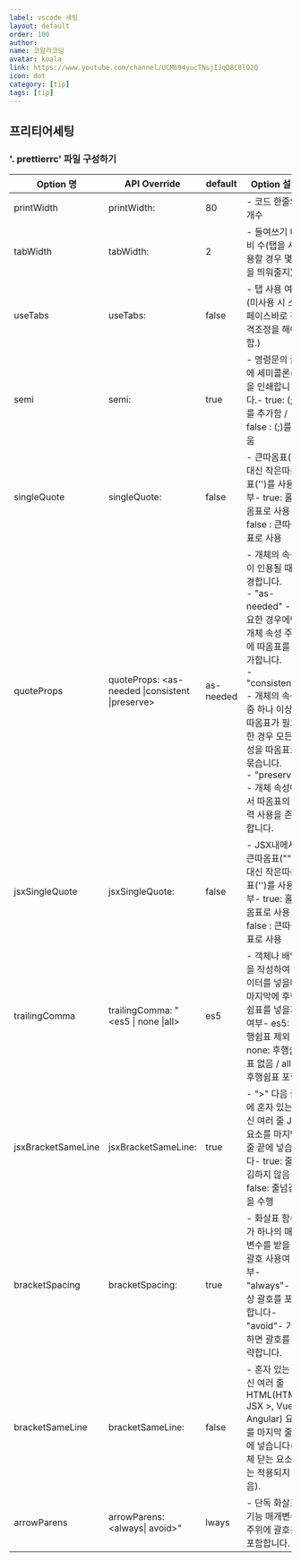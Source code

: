 ```yaml
---
label: vscode 세팅
layout: default
order: 100
author:
name: 코알라코딩
avatar: koala
link: https://www.youtube.com/channel/UCMb94yucTNsjIJqD8C8lO2Q
icon: dot
category: [tip]
tags: [tip]
---
```



## 프리티어세팅
### '. prettierrc' 파일 구성하기


| Option 명          | API Override                                            | default   | Option 설명                                                                                                                                                                                                                                                                                    |
|--------------------|---------------------------------------------------------|-----------|------------------------------------------------------------------------------------------------------------------------------------------------------------------------------------------------------------------------------------------------------------------------------------------------|
| printWidth         | printWidth: <int>                                       | 80        | - 코드 한줄의 개수                                                                                                                                                                                                                                                                             |
| tabWidth           | tabWidth: <int>                                         | 2         | - 들여쓰기 너비 수(탭을 사용할 경우 몇칸을 띄워줄지)                                                                                                                                                                                                                                           |
| useTabs            | useTabs: <bool>                                         | false     | - 탭 사용 여부 (미사용 시 스페이스바로 간격조정을 해야함.)                                                                                                                                                                                                                                     |
| semi               | semi: <bool>                                            | true      | - 명령문의 끝에 세미콜론(;)을 인쇄합니다.- true: (;)를 추가함 / false : (;)를 지움                                                                                                                                                                                                             |
| singleQuote        | singleQuote: <bool>                                     | false     | - 큰따옴표("") 대신 작은따옴표('')를 사용여부- true: 홀따옴표로 사용 / false : 큰따옴표로 사용                                                                                                                                                                                                 |
| quoteProps         | quoteProps: <as-needed	&#124;consistent	&#124;preserve> | as-needed | - 개체의 속성이 인용될 때 변경합니다.<br>- "as-needed" - 필요한 경우에만 개체 속성 주위에 따옴표를 추가합니다.<br>- "consistent" - 개체의 속성 중 하나 이상에 따옴표가 필요한 경우 모든 속성을 따옴표로 묶습니다.<br>- "preserve" - 개체 속성에서 따옴표의 입력 사용을 존중합니다. |
| jsxSingleQuote     | jsxSingleQuote: <bool>                                  | false     | - JSX내에서 큰따옴표("") 대신 작은따옴표('')를 사용여부- true: 홀따옴표로 사용 / false : 큰따옴표로 사용                                                                                                                                                                                       |
| trailingComma      | trailingComma: "<es5 &#124; none &#124;all>             | es5       | - 객체나 배열을 작성하여 데이터를 넣을때, 마지막에 후행쉼표를 넣을지 여부- es5: 후행쉼표 제외 / none: 후행쉼표 없음 / all: 후행쉼표 포함                                                                                                                                                       |
| jsxBracketSameLine | jsxBracketSameLine: <bool>                              | true      | - ">" 다음 줄에 혼자 있는 대신 여러 줄 JSX 요소를 마지막 줄 끝에 넣습니다- true: 줄넘김하지 않음 / false: 줄넘김을 수행                                                                                                                                                                        |
| bracketSpacing     | bracketSpacing: <bool>                                  | true      | - 화살표 함수가 하나의 매개변수를 받을 때 괄호 사용여부- "always"- 항상 괄호를 포함합니다- "avoid"- 가능하면 괄호를 생략합니다.                                                                                                                                                                |
| bracketSameLine    | bracketSameLine: <bool>                                 | false     | - 혼자 있는 대신 여러 줄 HTML(HTML, JSX >, Vue, Angular) 요소를 마지막 줄 끝에 넣습니다(자체 닫는 요소에는 적용되지 않음).                                                                                                                                                                     |
| arrowParens        | arrowParens: <always&#124; avoid>"                      | lways     | - 단독 화살표 기능 매개변수 주위에 괄호를 포함합니다.                                                                                                                                                                                                                                          |
